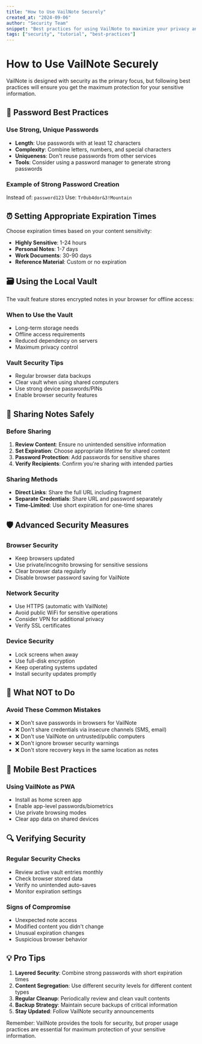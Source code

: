 ```yaml
---
title: "How to Use VailNote Securely"
created_at: "2024-09-06"
author: "Security Team"
snippet: "Best practices for using VailNote to maximize your privacy and security when handling sensitive information."
tags: ["security", "tutorial", "best-practices"]
---
```


# How to Use VailNote Securely

VailNote is designed with security as the primary focus, but following best practices will ensure you get the maximum protection for your sensitive information.

## 🔐 Password Best Practices

### Use Strong, Unique Passwords
- **Length**: Use passwords with at least 12 characters
- **Complexity**: Combine letters, numbers, and special characters
- **Uniqueness**: Don't reuse passwords from other services
- **Tools**: Consider using a password manager to generate strong passwords

### Example of Strong Password Creation
Instead of: `password123`
Use: `Tr0ub4dor&3!Mountain`

## ⏰ Setting Appropriate Expiration Times

Choose expiration times based on your content sensitivity:

- **Highly Sensitive**: 1-24 hours
- **Personal Notes**: 1-7 days  
- **Work Documents**: 30-90 days
- **Reference Material**: Custom or no expiration

## 🗃️ Using the Local Vault

The vault feature stores encrypted notes in your browser for offline access:

### When to Use the Vault
- Long-term storage needs
- Offline access requirements
- Reduced dependency on servers
- Maximum privacy control

### Vault Security Tips
- Regular browser data backups
- Clear vault when using shared computers
- Use strong device passwords/PINs
- Enable browser security features

## 🔄 Sharing Notes Safely

### Before Sharing
1. **Review Content**: Ensure no unintended sensitive information
2. **Set Expiration**: Choose appropriate lifetime for shared content
3. **Password Protection**: Add passwords for sensitive shares
4. **Verify Recipients**: Confirm you're sharing with intended parties

### Sharing Methods
- **Direct Links**: Share the full URL including fragment
- **Separate Credentials**: Share URL and password separately  
- **Time-Limited**: Use short expiration for one-time shares

## 🛡️ Advanced Security Measures

### Browser Security
- Keep browsers updated
- Use private/incognito browsing for sensitive sessions
- Clear browser data regularly
- Disable browser password saving for VailNote

### Network Security
- Use HTTPS (automatic with VailNote)
- Avoid public WiFi for sensitive operations
- Consider VPN for additional privacy
- Verify SSL certificates

### Device Security
- Lock screens when away
- Use full-disk encryption
- Keep operating systems updated
- Install security updates promptly

## 🚨 What NOT to Do

### Avoid These Common Mistakes
- ❌ Don't save passwords in browsers for VailNote
- ❌ Don't share credentials via insecure channels (SMS, email)
- ❌ Don't use VailNote on untrusted/public computers
- ❌ Don't ignore browser security warnings
- ❌ Don't store recovery keys in the same location as notes

## 📱 Mobile Best Practices

### Using VailNote as PWA
- Install as home screen app
- Enable app-level passwords/biometrics
- Use private browsing modes
- Clear app data on shared devices

## 🔍 Verifying Security

### Regular Security Checks
- Review active vault entries monthly
- Check browser stored data
- Verify no unintended auto-saves
- Monitor expiration settings

### Signs of Compromise
- Unexpected note access
- Modified content you didn't change
- Unusual expiration changes
- Suspicious browser behavior

## 💡 Pro Tips

1. **Layered Security**: Combine strong passwords with short expiration times
2. **Content Segregation**: Use different security levels for different content types
3. **Regular Cleanup**: Periodically review and clean vault contents
4. **Backup Strategy**: Maintain secure backups of critical information
5. **Stay Updated**: Follow VailNote security announcements

Remember: VailNote provides the tools for security, but proper usage practices are essential for maximum protection of your sensitive information.
